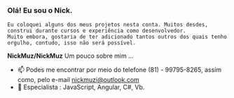 ### Olá! Eu sou o Nick.
    Eu coloquei alguns dos meus projetos nesta conta. Muitos desdes, construi durante cursos e experiência como desenvolvedor.
    Muito embora, gostaria de ter adicionado tantos outros dos quais tenho orgulho, contudo, isso não será possível.  

**NickMuz/NickMuz**
   		 Um pouco sobre mim ...

- 📫 Podes me encontrar por meio do telefone (81) - 99795-8265, assim como, pelo e-mail nickmuzi@outlook.com
- 💾 Especialista : JavaScript, Angular, C#, Vb.
